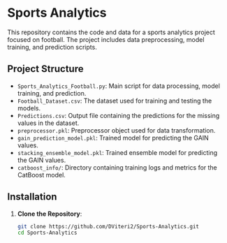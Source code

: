 # Sports Analytics

This repository contains the code and data for a sports analytics project focused on football. The project includes data preprocessing, model training, and prediction scripts.

## Project Structure

- `Sports_Analytics_Football.py`: Main script for data processing, model training, and prediction.
- `Football_Dataset.csv`: The dataset used for training and testing the models.
- `Predictions.csv`: Output file containing the predictions for the missing values in the dataset.
- `preprocessor.pkl`: Preprocessor object used for data transformation.
- `gain_prediction_model.pkl`: Trained model for predicting the GAIN values.
- `stacking_ensemble_model.pkl`: Trained ensemble model for predicting the GAIN values.
- `catboost_info/`: Directory containing training logs and metrics for the CatBoost model.

## Installation

1. **Clone the Repository**:
   ```sh
   git clone https://github.com/DViteri2/Sports-Analytics.git
   cd Sports-Analytics
